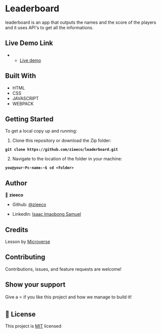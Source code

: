 # Leaderboard

leaderboard is an app that outputs the names and the score of the players and it uses API's to get all the informations.

## Live Demo Link
- - [Live demo](https://zieeco.github.io/webpack-template/dist/index.html)

## Built With

- HTML
- CSS
- JAVASCRIPT
- WEBPACK

## Getting Started

To get a local copy up and running:

1. Clone this repository or download the Zip folder:

**``git clone https://github.com/zieeco/leaderboard.git``**

2. Navigate to the location of the folder in your machine:

**``you@your-Pc-name:~$ cd <folder>``**

## Author

👤 **zieeco**

- Github: [@zieeco](https://github.com/zieeco)

- LinkedIn: [Isaac Imaobong Samuel](https://www.linkedin.com/in/isaac-imaobong-samuel-a4849b1b8/)

## Credits

Lesson by [Microverse](https://bit.ly/MicroverseTN)

## Contributing

Contributions, issues, and feature requests are welcome!

## Show your support

Give a ⭐️ if you like this project and how we manage to build it!

## 📝 License

This project is [MIT](./MIT.md) licensed